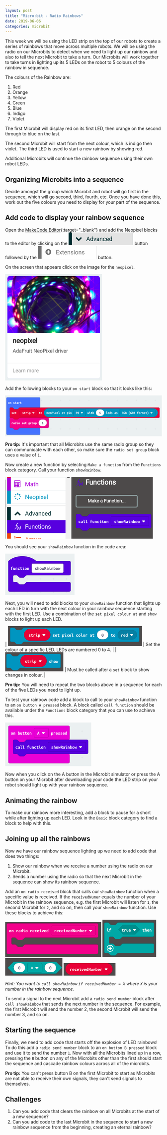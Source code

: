 ```yaml
---
layout: post
title: "Micro:bit - Radio Rainbows"
date: 2019-06-06
categories: microbit
---
```

This week we will be using the LED strip on the top of our robots to create a series of rainbows that move across multiple robots. We will be using the radio on our Microbits to detect when we need to light up our rainbow and also to tell the next Microbit to take a turn. Our Microbits will work together to take turns in lighting up its 5 LEDs on the robot to 5 colours of the rainbow in sequence.

The colours of the Rainbow are:

1. Red
2. Orange
3. Yellow
4. Green
5. Blue
6. Indigo
7. Violet

The first Microbit will display red on its first LED, then orange on the second through to blue on the last.

The second Microbit will start from the next colour, which is indigo then violet. The third LED is used to start a new rainbow by showing red.

Additional Microbits will continue the rainbow sequence using their own robot LEDs.

## Organizing Microbits into a sequence

Decide amongst the group which Microbit and robot will go first in the sequence, which will go second, third, fourth, etc. Once you have done this, work out the five colours you need to display for your part of the sequence.

## Add code to display your rainbow sequence

Open the [MakeCode Editor][editor]{:target="_blank"} and add the Neopixel blocks to the editor by clicking on the ![advanced](/assets/microbit-radio-rainbows/advanced.png) button followed by the ![extensions](/assets/microbit-radio-rainbows/extensions.png) button.

On the screen that appears click on the image for the `neopixel`.

![kitronik-servo-lite](/assets/microbit-radio-rainbows/neopixel.png)

Add the following blocks to your `on start` block so that it looks like this:

![onstart](/assets/microbit-radio-rainbows/onstart.png)

**Pro tip:** It's important that all Microbits use the same radio group so they can communicate with each other, so make sure the `radio set group` block uses a value of `1`.

Now create a new function by selecting `Make a function` from the `Functions` block category. Call your function `showRainbow`.

![make-a-function](/assets/microbit-radio-rainbows/make-a-function.png)

You should see your `showRainbow` function in the code area:

![show-rainbow](/assets/microbit-radio-rainbows/show-rainbow.png)

Next, you will need to add blocks to your `showRainbow` function that lights up each LED in turn with the next colour in your rainbow sequence starting with the first LED. Use a combination of the `set pixel colour at` and `show` blocks to light up each LED.

| ![set-pixel-colour-at](/assets/microbit-radio-rainbows/set-pixel-colour-at.png) | Set the colour of a specific LED. LEDs are numbered 0 to 4. |
| ![show](/assets/microbit-radio-rainbows/show.png) | Must be called after a `set` block to show changes in colour. |

**Pro tip:** You will need to repeat the two blocks above in a sequence for each of the five LEDs you need to light up.

To test your rainbow code add a block to call to your `showRainbow` function to an `on button A pressed` block. A block called `call function` should be available under the `Functions` block category that you can use to achieve this.

![on-button-a-pressed](/assets/microbit-radio-rainbows/on-button-a-pressed.png)

Now when you click on the A button in the Microbit simulator or press the A button on your Microbit after downloading your code the LED strip on your robot should light up with your rainbow sequence.

## Animating the rainbow

To make our rainbow more interesting, add a block to pause for a short while after lighting up each LED. Look in the `Basic` block category to find a block to help with this.

## Joining up all the rainbows

Now we have our rainbow sequence lighting up we need to add code that does two things:

1. Show our rainbow when we receive a number using the radio on our Microbit.
2. Sends a number using the radio so that the next Microbit in the sequence can show its rainbow sequence.

Add an `on radio received` block that calls our `showRainbow` function when a specific value is received. If the `receivedNumer` equals the number of your Microbit in the rainbow sequence, e.g. the first Microbit will listen for `1`, the second Microbit for `2`, and so on, then call your `showRainbow` function. Use these blocks to achieve this:

![on-radio-received](/assets/microbit-radio-rainbows/on-radio-received.png)
![if](/assets/microbit-radio-rainbows/if.png)
![equals](/assets/microbit-radio-rainbows/equals.png)
![received-number](/assets/microbit-radio-rainbows/received-number.png)

*Hint: You want to `call showRainbow` `if receivedNumber = X` where `X` is your number in the rainbow sequence.*

To send a signal to the next Microbit add a `radio send number` block after `call showRainbow` that sends the next number in the sequence. For example, the first Microbit will send the number 2, the second Microbit will send the number 3, and so on.

## Starting the sequence

Finally, we need to add code that starts off the explosion of LED rainbows! To do this add a `radio send number` block to an `on button B pressed` block and use it to send the number `1`. Now with all the Microbits lined up in a row, pressing the `B` button on any of the Microbits other than the first should start the sequence and cascade rainbow colours across all of the microbits.

**Pro tip:** You can't press button B on the first Microbit to start as Microbits are not able to receive their own signals, they can't send signals to themselves.

## Challenges

1. Can you add code that clears the rainbow on all Microbits at the start of a new sequence?
2. Can you add code to the last Microbit in the sequence to start a new rainbow sequence from the beginning, creating an eternal rainbow?

[editor]: https://makecode.microbit.org/#editor
